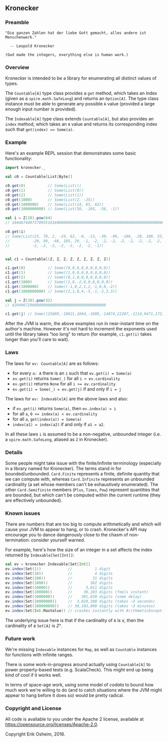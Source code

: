 ## Kronecker

### Preamble

```
"Die ganzen Zahlen hat der liebe Gott gemacht, alles andere ist Menschenwerk."

  -- Leopold Kronecker

(God made the integers, everything else is human work.)
```

### Overview

Kronecker is intended to be a library for enumerating all distinct
values of types.

The `Countable[A]` type class provides a `get` method, which takes an
index (given as a `spire.math.SafeLong`) and returns an `Option[A]`.
The type class instance must be able to generate any possible `A`
value (provided a large enough input number is provided).

The `Indexable[A]` type class extends `Countable[A]`, but also
provides an `index` method, which takes an `A` value and returns its
corresponding index such that `get(index) == Some(a)`.

### Example

Here's an example REPL session that demonstrates some basic
functionality:

```scala
import kronecker._

val c0 = Countable[List[Byte]]

c0.get(0)          // Some(List())
c0.get(1)          // Some(List(0))
c0.get(2)          // Some(List(1))
c0.get(1000)       // Some(List(2, -25))
c0.get(1000000)    // Some(List(14, 65, 63))
c0.get(1000000000) // Some(List(58, -103, -56, -1))

val i = Z(20).pow(64)
// 184467440737095516160000000000000000000000000000000000000000000000000000000000000000

c0.get(i)
// Some(List(23, 78, 2, -24, 62, -8, -13, -39, -90, -106, -20, 109, 55,
//          -20, 99, -66, 105, 29, -1, -2, -2, -2, -2, -2, -2, -2, -2,
//          -2, -2, -2, -2, -2, -2, -2, -1))


val c1 = Countable[(Z, Z, Z, Z, Z, Z, Z, Z, Z)]

c1.get(0)          // Some((0,0,0,0,0,0,0,0,0))
c1.get(1)          // Some((1,0,0,0,0,0,0,0,0))
c1.get(2)          // Some((0,1,0,0,0,0,0,0,0))
c1.get(1000)       // Some((1,0,-2,0,0,0,0,0,0))
c1.get(1000000)    // Some((-1,0,2,1,2,-1,0,0,-2))
c1.get(1000000000) // Some((2,1,0,4,-5,-1,-2,3,3))

val j = Z(20).pow(32)
// 429496729600000000000000000000000000000000

c1.get(j) // Some((25689,-10621,1664,-1809,-14874,22207,-1114,9471,172))
```

After the JVM is warm, the above examples run in near-instant time on
the author's machine. However it's not hard to increment the exponents
used until the library takes "too long" to return (for example,
`c1.get(i)` takes longer than you'll care to wait).

### Laws

The laws for `ev: Countable[A]` are as follows:

 * for every `a: A` there is an `i` such that `ev.get(i) = Some(a)`
 * `ev.get(i)` returns `Some(_)` for all `i < ev.cardinality`
 * `ev.get(i)` returns `None` for all `i >= ev.cardinality`
 * `ev.get(i) = Some(_) = ev.get(j)` if and only if `i = j`

The laws for `ev: Indexable[A]` are the above laws and also:

 * if `ev.get(i)` returns `Some(a)`, then `ev.index(a) = i`
 * for all `a`, `0 <= index(a) < ev.cardinality`
 * for all `a`, `get(index(a)) = Some(a)`
 * `index(a1) = index(a2)` if and only if `a1 = a2`.

In all these laws `i` is assumed to be a non-negative, unbounded
integer (i.e. a `spire.math.SafeLong`, aliased as `Z` in Kronecker).

### Details

Some people might take issue with the finite/infinite terminology
(especially in a library named for Kronecker). The terms stand in for
bounded/unbounded. `Card.Finite` represents a finite, definite
quantity that we can compute with, whereas `Card.Infinite` represents
an unbounded cardinality (a set whose members can't be exhaustively
enumerated). The other `Card.Semifinite` members (`Plus`, `Times`,
`Pow`) represent quantities that are bounded, but which can't be
computed within the current runtime (they are effectively unbounded).

### Known issues

There are numbers that are too big to compute arithmetically and which
will cause your JVM to appear to hang, or to crash. Kronecker's API
may encourage you to dance dangerously close to the chasm of
non-termination: consider yourself warned.

For example, here's how the size of an integer in a set affects the
index returned by `Indexable[Set[Int]]`:

```scala
val ev = kronecker.Indexable[Set[Int]]
ev.index(Set(1))            //          1 digit
ev.index(Set(10))           //          4 digits
ev.index(Set(100))          //         31 digits
ev.index(Set(1000))         //        302 digits
ev.index(Set(10000))        //      3,011 digits
ev.index(Set(100000))       //     30,103 digits (feels instant)
ev.index(Set(1000000))      //    301,030 digits (some delay)
ev.index(Set(10000000))     //  3,010,300 digits (takes ~3 seconds)
ev.index(Set(100000000))    // 30,103,000 digits (takes ~3 minutes)
ev.index(Set(Int.MaxValue)) // crashes instantly with ArithmeticException
```

The underlying issue here is that if the cardinality of `A` is *x*,
then the cardinality of a `Set[A]` is *2ˣ*.

### Future work

We're missing `Indexable` instances for `Map`, as well as `Countable`
instances for functions with infinite ranges.

There is some work-in-progress around actually using `Countable[A]` to
power property-based tests (e.g. ScalaCheck). This might end up being
kind of cool if it works well.

In terms of space-age work, using some model of *codata* to bound how
much work we're willing to do (and to catch situations where the JVM
might appear to hang before it does so) would be pretty radical.

### Copyright and License

All code is available to you under the Apache 2 license, available at
https://opensource.org/licenses/Apache-2.0.

Copyright Erik Osheim, 2018.
